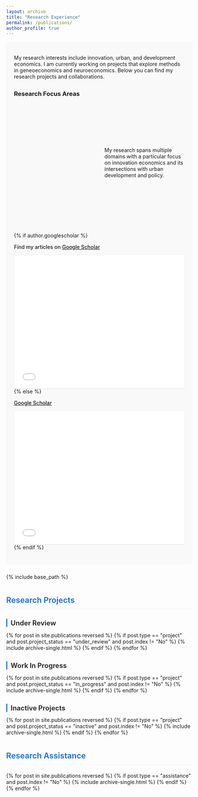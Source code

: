 ```yaml
---
layout: archive
title: "Research Experience"
permalink: /publications/
author_profile: true
---
```


<div class="research-intro">
  <p>My research interests include innovation, urban, and development economics. I am currently working on projects that explore methods in geneoeconomics and neuroeconomics. Below you can find my research projects and collaborations.</p>
  
  <div class="research-stats-container">
    <h3>Research Focus Areas</h3>
    <div class="research-stats-visualization">
      <div class="stats-chart-container">
        <canvas id="researchFocusChart"></canvas>
      </div>
      <div class="stats-description">
        <p>My research spans multiple domains with a particular focus on innovation economics and its intersections with urban development and policy.</p>
      </div>
    </div>
  </div>
  
  {% if author.googlescholar %}
    <p class="scholar-link">
      <i class="ai ai-google-scholar-square ai-fw"></i> Find my articles on <u><a href="{{author.googlescholar}}">Google Scholar</a></u>
    </p>
    <div class="scholar-stats">
      <iframe src="/scripts/citations-static.html" frameborder="0" width="100%" height="360" scrolling="no"></iframe>
    </div>
  {% else %}
    <p class="scholar-link">
      <i class="ai ai-google-scholar-square ai-fw"></i> <u><a href="https://scholar.google.com/citations?user=VLDgDyAAAAAJ">Google Scholar</a></u> 
    </p>
    <div class="scholar-stats">
      <iframe src="/scripts/citations-static.html" frameborder="0" width="100%" height="360" scrolling="no"></iframe>
    </div>
  {% endif %}
</div>

{% include base_path %}

<div class="research-sections">
  <h2 class="section-heading">Research Projects</h2>
  
  <h3 class="subsection-heading under_review">Under Review</h3>
  <div class="research-projects-section">
    {% for post in site.publications reversed %}
      {% if post.type == "project" and post.project_status == "under_review" and post.index != "No" %}
        {% include archive-single.html %}
      {% endif %}
    {% endfor %}
  </div>
  
  <h3 class="subsection-heading in_progress">Work In Progress</h3>
  <div class="research-projects-section">
    {% for post in site.publications reversed %}
      {% if post.type == "project" and post.project_status == "in_progress" and post.index != "No" %}
        {% include archive-single.html %}
      {% endif %}
    {% endfor %}
  </div>
  
  <h3 class="subsection-heading inactive">Inactive Projects</h3>
  <div class="research-projects-section">
    {% for post in site.publications reversed %}
      {% if post.type == "project" and post.project_status == "inactive" and post.index != "No" %}
        {% include archive-single.html %}
      {% endif %}
    {% endfor %}
  </div>

  <h2 class="section-heading">Research Assistance</h2>
  <div class="research-assistance-section">
    {% for post in site.publications reversed %}
      {% if post.type == "assistance" and post.index != "No" %}
        {% include archive-single.html %}
      {% endif %}
    {% endfor %}
  </div>
</div>

<script src="https://cdn.jsdelivr.net/npm/chart.js"></script>
<script>
document.addEventListener('DOMContentLoaded', function() {
  // Collect tags from all publications
  const tagCounts = {};
  
  {% for post in site.publications %}
    {% if post.tags %}
      {% for tag in post.tags %}
        if (!tagCounts["{{ tag }}"]) {
          tagCounts["{{ tag }}"] = 0;
        }
        tagCounts["{{ tag }}"]++;
      {% endfor %}
    {% endif %}
  {% endfor %}
  
  // Convert to arrays for Chart.js
  const labels = Object.keys(tagCounts);
  const data = Object.values(tagCounts);
  
  // Make data available globally for research-stats.js
  window.publicationTagsData = {
    labels: labels,
    counts: data
  };
});
</script>

<script src="/assets/js/research-stats.js"></script>

<style>
  .research-intro {
    margin-bottom: 2em;
    padding: 1.5em;
    background-color: #f9f9f9;
    border-radius: 5px;
    box-shadow: 0 1px 2px rgba(0,0,0,0.05);
  }
  
  .scholar-link {
    margin-top: 1em;
    font-weight: 500;
  }
  
  .scholar-stats {
    margin-top: 1em;
    background-color: white;
    border-radius: 4px;
    box-shadow: 0 1px 3px rgba(0,0,0,0.1);
    overflow: hidden;
  }
  
  .section-heading {
    margin-top: 2em;
    margin-bottom: 1em;
    color: #2a76dd;
    border-bottom: 1px solid #f2f3f3;
    padding-bottom: 0.5em;
  }
  
  .subsection-heading {
    margin-top: 1.5em;
    margin-bottom: 0.75em;
    color: #333;
    font-size: 1.3em;
    border-left: 3px solid #2a76dd;
    padding-left: 0.5em;
  }
  
  .research-projects-section h3.subsection-heading[class*="under_review"] {
    border-left-color: #dc3545;
  }
  
  .research-projects-section h3.subsection-heading[class*="in_progress"] {
    border-left-color: #fd7e14;
  }
  
  .research-projects-section h3.subsection-heading[class*="inactive"] {
    border-left-color: #6c757d;
  }
  
  .research-projects-section, .research-assistance-section {
    margin-bottom: 2em;
  }
  
  .archive__item {
    margin-bottom: 1.5em;
    padding-bottom: 1em;
    border-bottom: 1px solid #f2f3f3;
  }
  
  .archive__item p {
    margin-top: 0.3em;
    margin-bottom: 0.3em;
    line-height: 1.4;
  }
  
  .research-projects-section .archive__item-title,
  .research-assistance-section .archive__item-title {
    margin-top: 0.5em;
    font-size: 1.25em;
    margin-bottom: 0.15em;
  }
  
  .archive__item-badges {
    margin-top: 0;
    margin-bottom: 0.4em;
  }
  
  .research-sections {
    margin-top: 2em;
  }
  
  .project-badge, .assistance-badge {
    display: inline-block;
    font-size: 0.7em;
    padding: 0.3em 0.5em;
    margin-right: 0.5em;
    border-radius: 3px;
    vertical-align: middle;
    font-weight: normal;
  }
  
  .project-badge {
    background-color: #28a745;
    color: white;
  }
  
  .assistance-badge {
    background-color: #007bff;
    color: white;
  }
  
  .status-badge {
    display: inline-block;
    font-size: 0.65em;
    padding: 0.2em 0.4em;
    margin-right: 0.5em;
    border-radius: 3px;
    vertical-align: middle;
    font-weight: normal;
  }
  
  .status-under-review {
    background-color: #dc3545;
    color: white;
  }
  
  .status-in-progress {
    background-color: #fd7e14;
    color: white;
  }
  
  .status-inactive {
    background-color: #6c757d;
    color: white;
  }
  
  .media-coverage {
    margin-top: 0.75em;
    padding: 0.75em 1em;
    background-color: #f8f9fa;
    border-left: 3px solid #17a2b8;
    border-radius: 3px;
  }
  
  .media-coverage h4 {
    margin-top: 0;
    margin-bottom: 0.5em;
    color: #17a2b8;
    font-size: 0.9em;
    font-weight: 600;
  }
  
  .media-coverage ul {
    margin: 0;
    padding-left: 1.2em;
  }
  
  .media-coverage li {
    margin-bottom: 0.3em;
    font-size: 0.85em;
    line-height: 1.4;
  }
  
  .media-coverage li:last-child {
    margin-bottom: 0;
  }
  
  .media-coverage a {
    font-weight: 600;
    color: #0056b3;
  }
  
  .research-stats-container {
    margin: 2em 0;
  }
  
  .research-stats-visualization {
    display: flex;
    flex-direction: row;
    gap: 2em;
    margin-top: 1em;
  }
  
  .stats-chart-container {
    flex: 1;
    min-width: 0;
    height: 320px;
    position: relative;
  }
  
  .stats-description {
    flex: 1;
    min-width: 0;
    display: flex;
    align-items: center;
  }
  
  /* Mobile responsiveness */
  @media (max-width: 767px) {
    .research-stats-visualization {
      flex-direction: column;
      gap: 1em;
    }
    
    .stats-chart-container {
      width: 100%;
      height: 300px;
    }
    
    .stats-description {
      width: 100%;
      text-align: center;
    }
    
    .research-stats-container h3 {
      text-align: center;
    }
  }
</style>
